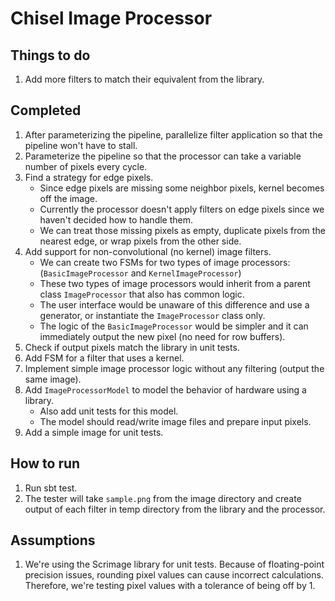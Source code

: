 # Chisel Image Processor


## Things to do
1. Add more filters to match their equivalent from the library.


## Completed
1. After parameterizing the pipeline, parallelize filter application so that the pipeline won't have to stall.
1. Parameterize the pipeline so that the processor can take a variable number of pixels every cycle.
1. Find a strategy for edge pixels.
    - Since edge pixels are missing some neighbor pixels, kernel becomes off the image.
    - Currently the processor doesn't apply filters on edge pixels since we haven't decided how to handle them.
    - We can treat those missing pixels as empty, duplicate pixels from the nearest edge, or wrap pixels from the other side.
1. Add support for non-convolutional (no kernel) image filters.
    - We can create two FSMs for two types of image processors: (`BasicImageProcessor` and `KernelImageProcessor`)
    - These two types of image processors would inherit from a parent class `ImageProcessor` that also has common logic.
    - The user interface would be unaware of this difference and use a generator, or instantiate the `ImageProcessor` class only.
    - The logic of the `BasicImageProcessor` would be simpler and it can immediately output the new pixel (no need for row buffers).
1. Check if output pixels match the library in unit tests.
1. Add FSM for a filter that uses a kernel.
1. Implement simple image processor logic without any filtering (output the same image).
1. Add `ImageProcessorModel` to model the behavior of hardware using a library.
    - Also add unit tests for this model.
    - The model should read/write image files and prepare input pixels.
1. Add a simple image for unit tests.


## How to run
1. Run sbt test.
1. The tester will take `sample.png` from the image directory and create output of each filter in temp directory from the
    library and the processor.


## Assumptions
1. We're using the Scrimage library for unit tests. Because of floating-point precision issues, rounding pixel values can
    cause incorrect calculations. Therefore, we're testing pixel values with a tolerance of being off by 1.
